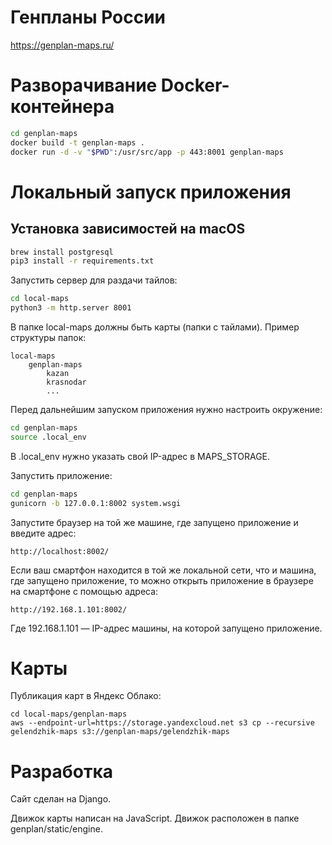 # Генпланы России

https://genplan-maps.ru/

# Разворачивание Docker-контейнера

```bash
cd genplan-maps
docker build -t genplan-maps .
docker run -d -v "$PWD":/usr/src/app -p 443:8001 genplan-maps
```

# Локальный запуск приложения

## Установка зависимостей на macOS

```bash
brew install postgresql
pip3 install -r requirements.txt
```

Запустить сервер для раздачи тайлов:

```bash
cd local-maps
python3 -m http.server 8001
```

В папке local-maps должны быть карты (папки с тайлами). Пример структуры папок:

    local-maps
        genplan-maps
            kazan
            krasnodar
            ...

Перед дальнейшим запуском приложения нужно настроить окружение:

```bash
cd genplan-maps
source .local_env
```

В .local_env нужно указать свой IP-адрес в MAPS_STORAGE.

Запустить приложение:

```bash
cd genplan-maps
gunicorn -b 127.0.0.1:8002 system.wsgi
```

Запустите браузер на той же машине, где запущено приложение и введите адрес:

```
http://localhost:8002/
```

Если ваш смартфон находится в той же локальной сети, что и машина, где запущено приложение, то можно открыть приложение в браузере на смартфоне с помощью адреса:

```
http://192.168.1.101:8002/
```

Где 192.168.1.101 — IP-адрес машины, на которой запущено приложение.

# Карты

Публикация карт в Яндекс Облако:

```
cd local-maps/genplan-maps
aws --endpoint-url=https://storage.yandexcloud.net s3 cp --recursive gelendzhik-maps s3://genplan-maps/gelendzhik-maps
```

# Разработка

Сайт сделан на Django.

Движок карты написан на JavaScript. Движок расположен в папке genplan/static/engine.
